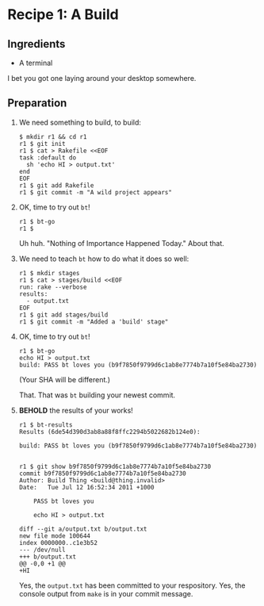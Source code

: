 # Recipe 1: A Build

## Ingredients

  * A terminal

I bet you got one laying around your desktop somewhere.

## Preparation

 1. We need something to build, to build:

        $ mkdir r1 && cd r1
        r1 $ git init
        r1 $ cat > Rakefile <<EOF
        task :default do
          sh 'echo HI > output.txt'
        end
        EOF
        r1 $ git add Rakefile
        r1 $ git commit -m "A wild project appears"

 1. OK, time to try out `bt`!

        r1 $ bt-go
        r1 $

    Uh huh. "Nothing of Importance Happened Today." About that.

 1. We need to teach `bt` how to do what it does so well:

        r1 $ mkdir stages
        r1 $ cat > stages/build <<EOF
        run: rake --verbose
        results:
          - output.txt
        EOF
        r1 $ git add stages/build
        r1 $ git commit -m "Added a 'build' stage"

 1. OK, time to try out `bt`!

        r1 $ bt-go
        echo HI > output.txt
        build: PASS bt loves you (b9f7850f9799d6c1ab8e7774b7a10f5e84ba2730)

    (Your SHA will be different.)

    That. That was `bt` building your newest commit.

 1. **BEHOLD** the results of your works!

        r1 $ bt-results
        Results (6de54d390d3ab8a88f8ffc2294b5022682b124e0):

        build: PASS bt loves you (b9f7850f9799d6c1ab8e7774b7a10f5e84ba2730)


        r1 $ git show b9f7850f9799d6c1ab8e7774b7a10f5e84ba2730
        commit b9f7850f9799d6c1ab8e7774b7a10f5e84ba2730
        Author: Build Thing <build@thing.invalid>
        Date:   Tue Jul 12 16:52:34 2011 +1000

            PASS bt loves you

            echo HI > output.txt

        diff --git a/output.txt b/output.txt
        new file mode 100644
        index 0000000..c1e3b52
        --- /dev/null
        +++ b/output.txt
        @@ -0,0 +1 @@
        +HI

    Yes, the `output.txt` has been committed to your respository.
    Yes, the console output from `make` is in your commit message.
